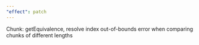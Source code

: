 ```yaml
---
"effect": patch
---
```


Chunk: getEquivalence, resolve index out-of-bounds error when comparing chunks of different lengths
